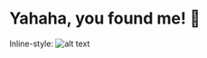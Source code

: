 # Yahaha, you found me! 👋
Inline-style:
![alt text](https://miro.medium.com/v2/resize:fit:1400/1*kzyNlgVr0S1rqESP39OQbg.gif "Header Image")

<!--
**HoraceLChen/HoraceLChen** is a ✨ _special_ ✨ repository because its `README.md` (this file) appears on your GitHub profile.

Here are some ideas to get you started:

- 🔭 I’m currently working on ...
- 🌱 I’m currently learning ...
- 👯 I’m looking to collaborate on ...
- 🤔 I’m looking for help with ...
- 💬 Ask me about ...
- 📫 How to reach me: ...
- 😄 Pronouns: ...
- ⚡ Fun fact: ...
-->
